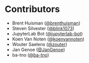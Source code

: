 # Contributors

* Brent Huisman ([@brenthuisman](https://crowdin.com/profile/brenthuisman))
* Steven Silvester ([@blink1073](https://crowdin.com/profile/blink1073))
* JupyterLab Bot ([@jupyterlab-bot](https://crowdin.com/profile/jupyterlab-bot))
* Koen Van Noten ([@koenvannoten](https://crowdin.com/profile/koenvannoten))
* Wouter Saelens ([@zouter](https://crowdin.com/profile/zouter))
* Jan Genoe ([@JanGenoe](https://crowdin.com/profile/JanGenoe))
* ba-tno ([@ba-tno](https://crowdin.com/profile/ba-tno))
